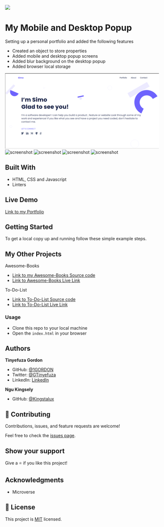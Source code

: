![](https://img.shields.io/badge/Microverse-blueviolet)

# My Mobile and Desktop Popup

Setting up a personal portfolio and added the following features

- Created an object to store properties
- Added mobile and desktop popup screens
- Added blur background on the desktop popup
- Added browser local storage

![screenshot](./images/Banner.png)
![screenshot](./images/Screenshot-projects1.png)
![screenshot](./images/Screenshot-projects2.png)
![screenshot](./images/Screenshot-About.png) 
![screenshot](./images/Screenshot-contact.png)

## Built With

- HTML, CSS and Javascript
- Linters

## Live Demo

[Link to my Portfolio](https://1gordon.github.io/my-portfolio/)

## Getting Started

To get a local copy up and running follow these simple example steps.

## My Other Projects
Awesome-Books
- [Link to my Awesome-Books Source code](https://github.com/1GORDON/Awesome-books)
- [Link to Awesome-Books Live Link](https://1gordon.github.io/Awesome-books/)

To-Do-List
- [Link to To-Do-List Source code](https://github.com/1GORDON/To-Do-List)
- [Link to To-Do-List Live Link](https://1gordon.github.io/To-Do-List/dist/)


### Usage

- Clone this repo to your local machine
- Open the `index.html` in your browser

## Authors

**Tinyefuza Gordon**

- GitHub: [@1GORDON](https://github.com/1GORDON)
- Twitter: [@GTinyefuza](https://twitter.com/Tinyefuza)
- LinkedIn: [LinkedIn](www.linkedin.com/in/tinyefuza-gordon-935747213)

**Ngu Kingsely**

- GitHub: [@Kingstalux](https://github.com/Kingstalux)

## 🤝 Contributing

Contributions, issues, and feature requests are welcome!

Feel free to check the [issues page](https://github.com/1GORDON/gitflow/issues).

## Show your support

Give a ⭐️ if you like this project!

## Acknowledgments

- Microverse

## 📝 License

This project is [MIT](./MIT.md) licensed.

